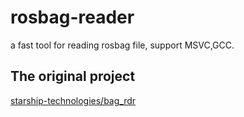 # rosbag-reader
a fast tool for reading rosbag file, support MSVC,GCC.

## The original project
[starship-technologies/bag_rdr](https://github.com/starship-technologies/bag_rdr) 

